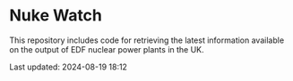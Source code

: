 # Nuke Watch

This repository includes code for retrieving the latest information available on the output of EDF nuclear power plants in the UK.

Last updated: 2024-08-19 18:12